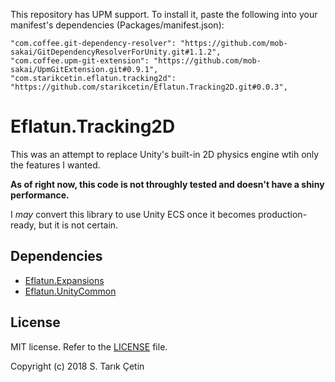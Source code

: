 This repository has UPM support. To install it, paste the following into your manifest's dependencies (Packages/manifest.json):

    "com.coffee.git-dependency-resolver": "https://github.com/mob-sakai/GitDependencyResolverForUnity.git#1.1.2",
    "com.coffee.upm-git-extension": "https://github.com/mob-sakai/UpmGitExtension.git#0.9.1",
    "com.starikcetin.eflatun.tracking2d": "https://github.com/starikcetin/Eflatun.Tracking2D.git#0.0.3",

# Eflatun.Tracking2D #

This was an attempt to replace Unity's built-in 2D physics engine wtih only the features I wanted.

**As of right now, this code is not throughly tested and doesn't have a shiny performance.**

I *may* convert this library to use Unity ECS once it becomes production-ready, but it is not certain.

Dependencies
---
- [Eflatun.Expansions](https://github.com/starikcetin/Eflatun.Expansions)
- [Eflatun.UnityCommon](https://github.com/starikcetin/Eflatun.UnityCommon)

License
---
MIT license. Refer to the [LICENSE](https://github.com/starikcetin/Eflatun.Tracking2D/blob/master/LICENSE) file.

Copyright (c) 2018 S. Tarık Çetin
